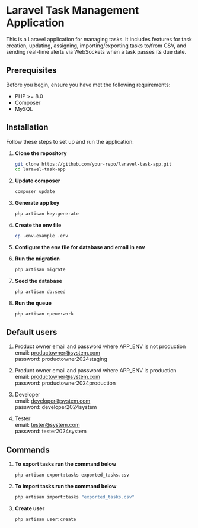 # Laravel Task Management Application

This is a Laravel application for managing tasks. It includes features for task creation, updating, assigning, importing/exporting tasks to/from CSV, and sending real-time alerts via WebSockets when a task passes its due date.

## Prerequisites

Before you begin, ensure you have met the following requirements:
- PHP >= 8.0
- Composer
- MySQL

## Installation

Follow these steps to set up and run the application:

1. **Clone the repository**

   ```bash
   git clone https://github.com/your-repo/laravel-task-app.git
   cd laravel-task-app
2. **Update composer**

   ```bash 
   composer update
3. **Generate app key**

   ```bash 
   php artisan key:generate
4. **Create the env file**
    ```bash
    cp .env.example .env

5. **Configure the env file for database and email in env**

6. **Run the migration**
    ```bash
    php artisan migrate
7. **Seed the database**
    ```bash
    php artisan db:seed
8. **Run the queue**
    ```bash
    php artisan queue:work
## Default users
1. Product owner email and password where APP_ENV is not production\
    email: productowner@system.com\
    password: productowner2024staging

1. Product owner email and password where APP_ENV is production\
    email: productowner@system.com\
    password: productowner2024production

2. Developer\
    email: developer@system.com\
    password: developer2024system
3. Tester\
    email: tester@system.com\
    password: tester2024system
## Commands
1. **To export tasks run the command below**
    ```bash
    php artisan export:tasks exported_tasks.csv
2. **To import tasks run the command below**
    ```bash
    php artisan import:tasks "exported_tasks.csv"
3. **Create user**
    ```bash
    php artisan user:create
